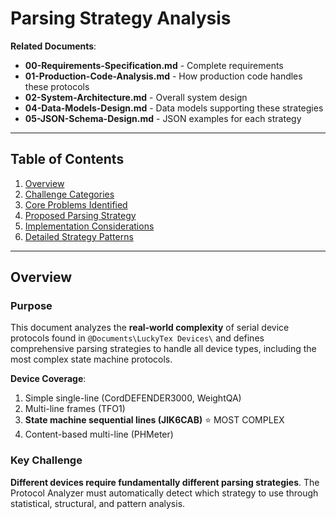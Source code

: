 # Parsing Strategy Analysis

**Related Documents**:
- **00-Requirements-Specification.md** - Complete requirements
- **01-Production-Code-Analysis.md** - How production code handles these protocols
- **02-System-Architecture.md** - Overall system design
- **04-Data-Models-Design.md** - Data models supporting these strategies
- **05-JSON-Schema-Design.md** - JSON examples for each strategy

---

## Table of Contents

1. [Overview](#overview)
2. [Challenge Categories](#challenge-categories)
3. [Core Problems Identified](#core-problems-identified)
4. [Proposed Parsing Strategy](#proposed-parsing-strategy)
5. [Implementation Considerations](#implementation-considerations)
6. [Detailed Strategy Patterns](#detailed-strategy-patterns)

---

## Overview

### Purpose

This document analyzes the **real-world complexity** of serial device protocols found in `@Documents\LuckyTex Devices\` and defines comprehensive parsing strategies to handle all device types, including the most complex state machine protocols.

**Device Coverage**:
1. Simple single-line (CordDEFENDER3000, WeightQA)
2. Multi-line frames (TFO1)
3. **State machine sequential lines (JIK6CAB)** ⭐ MOST COMPLEX
4. Content-based multi-line (PHMeter)

### Key Challenge

**Different devices require fundamentally different parsing strategies**. The Protocol Analyzer must automatically detect which strategy to use through statistical, structural, and pattern analysis.

